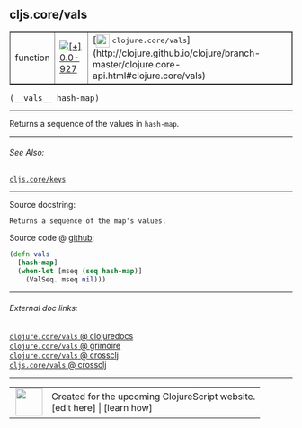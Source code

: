 ## cljs.core/vals



 <table border="1">
<tr>
<td>function</td>
<td><a href="https://github.com/cljsinfo/cljs-api-docs/tree/0.0-927"><img valign="middle" alt="[+] 0.0-927" title="Added in 0.0-927" src="https://img.shields.io/badge/+-0.0--927-lightgrey.svg"></a> </td>
<td>
[<img height="24px" valign="middle" src="http://i.imgur.com/1GjPKvB.png"> <samp>clojure.core/vals</samp>](http://clojure.github.io/clojure/branch-master/clojure.core-api.html#clojure.core/vals)
</td>
</tr>
</table>


 <samp>
(__vals__ hash-map)<br>
</samp>

---

Returns a sequence of the values in `hash-map`.



---


###### See Also:

[`cljs.core/keys`](../cljs.core/keys.md)<br>

---


Source docstring:

```
Returns a sequence of the map's values.
```


Source code @ [github](https://github.com/clojure/clojurescript/blob/r1.7.58/src/main/cljs/cljs/core.cljs#L7883-L7887):

```clj
(defn vals
  [hash-map]
  (when-let [mseq (seq hash-map)]
    (ValSeq. mseq nil)))
```

<!--
Repo - tag - source tree - lines:

 <pre>
clojurescript @ r1.7.58
└── src
    └── main
        └── cljs
            └── cljs
                └── <ins>[core.cljs:7883-7887](https://github.com/clojure/clojurescript/blob/r1.7.58/src/main/cljs/cljs/core.cljs#L7883-L7887)</ins>
</pre>

-->

---



###### External doc links:

[`clojure.core/vals` @ clojuredocs](http://clojuredocs.org/clojure.core/vals)<br>
[`clojure.core/vals` @ grimoire](http://conj.io/store/v1/org.clojure/clojure/1.7.0-beta3/clj/clojure.core/vals/)<br>
[`clojure.core/vals` @ crossclj](http://crossclj.info/fun/clojure.core/vals.html)<br>
[`cljs.core/vals` @ crossclj](http://crossclj.info/fun/cljs.core.cljs/vals.html)<br>

---

 <table>
<tr><td>
<img valign="middle" align="right" width="48px" src="http://i.imgur.com/Hi20huC.png">
</td><td>
Created for the upcoming ClojureScript website.<br>
[edit here] | [learn how]
</td></tr></table>

[edit here]:https://github.com/cljsinfo/cljs-api-docs/blob/master/cljsdoc/cljs.core/vals.cljsdoc
[learn how]:https://github.com/cljsinfo/cljs-api-docs/wiki/cljsdoc-files

<!--

This information was too distracting to show to readers, but I'll leave it
commented here since it is helpful to:

- pretty-print the data used to generate this document
- and show how to retrieve that data



The API data for this symbol:

```clj
{:description "Returns a sequence of the values in `hash-map`.",
 :ns "cljs.core",
 :name "vals",
 :signature ["[hash-map]"],
 :history [["+" "0.0-927"]],
 :type "function",
 :related ["cljs.core/keys"],
 :full-name-encode "cljs.core/vals",
 :source {:code "(defn vals\n  [hash-map]\n  (when-let [mseq (seq hash-map)]\n    (ValSeq. mseq nil)))",
          :title "Source code",
          :repo "clojurescript",
          :tag "r1.7.58",
          :filename "src/main/cljs/cljs/core.cljs",
          :lines [7883 7887]},
 :full-name "cljs.core/vals",
 :clj-symbol "clojure.core/vals",
 :docstring "Returns a sequence of the map's values."}

```

Retrieve the API data for this symbol:

```clj
;; from Clojure REPL
(require '[clojure.edn :as edn])
(-> (slurp "https://raw.githubusercontent.com/cljsinfo/cljs-api-docs/catalog/cljs-api.edn")
    (edn/read-string)
    (get-in [:symbols "cljs.core/vals"]))
```

-->
